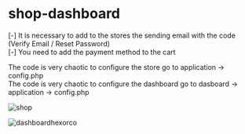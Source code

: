 # shop-dashboard

[-] It is necessary to add to the stores the sending email with the code (Verify Email / Reset Password)<br>
[-] You need to add the payment method to the cart<br>

The code is very chaotic to configure the store go to application -> config.php <br>
The code is very chaotic to configure the dashboard go to dasboard -> application -> config.php

![shop](https://github.com/HexorCo/shop-dashboard/assets/97565183/5fba6e4c-fe06-4633-8ee3-e7e132752243)

![dashboardhexorco](https://github.com/HexorCo/shop-dashboard/assets/97565183/668766f3-6dc3-446d-9320-2f2d2b9ae212)

